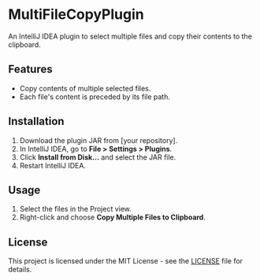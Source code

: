 # MultiFileCopyPlugin

An IntelliJ IDEA plugin to select multiple files and copy their contents to the clipboard.

## Features

- Copy contents of multiple selected files.
- Each file's content is preceded by its file path.

## Installation

1. Download the plugin JAR from [your repository].
2. In IntelliJ IDEA, go to **File > Settings > Plugins**.
3. Click **Install from Disk...** and select the JAR file.
4. Restart IntelliJ IDEA.

## Usage

1. Select the files in the Project view.
2. Right-click and choose **Copy Multiple Files to Clipboard**.

## License

This project is licensed under the MIT License - see the [LICENSE](LICENSE) file for details.